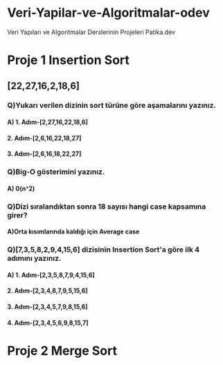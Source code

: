 # Veri-Yapilar-ve-Algoritmalar-odev
Veri Yapıları ve Algoritmalar Derslerinin Projeleri Patika.dev

# Proje 1 Insertion Sort

## [22,27,16,2,18,6]

### Q)Yukarı verilen dizinin sort türüne göre aşamalarını yazınız.
#### A) 1. Adım-[2,27,16,22,18,6]
####   2. Adım-[2,6,16,22,18,27]
####   3. Adım-[2,6,16,18,22,27]
   
### Q)Big-O gösterimini yazınız.
#### A) 0(n^2)

### Q)Dizi sıralandıktan sonra 18 sayısı hangi case kapsamına girer?
#### A)Orta kısımlarında kaldığı için Average case

### Q)[7,3,5,8,2,9,4,15,6] dizisinin Insertion Sort'a göre ilk 4 adımını yazınız.
#### A) 1. Adım-[2,3,5,8,7,9,4,15,6]
####   2. Adım-[2,3,4,8,7,9,5,15,6]
####   3. Adım-[2,3,4,5,7,9,8,15,6]
####   4. Adım-[2,3,4,5,6,9,8,15,7]

# Proje 2 Merge Sort
